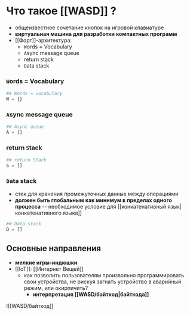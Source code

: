 # Что такое [[WASD]] ?

- общеизвестное сочетание кнопок на игровой клавиатуре
- **виртуальная машина для разработки компактных программ**
- [[Форт]]-архитектура:
	- `W`ords = Vocabulary
	- `A`sync message queue
	-  return `S`tack
	-  `D`ata stack

### `W`ords = Vocabulary
```py
## Words = vocabulary
W = {}
```
### `A`sync message queue
```py
## Async queue
A = []
```
### return `S`tack
```py
## return Stack
S = []
```
### `D`ata stack
- стек для хранения промежуточных данных между операциями
- **должен быть глобальным как минимум в пределах одного процесса** -- необходимое условие для [[конкатенативный язык|конкатенативного языка]]
```py
## Data stack
D = []
```

## Основные направления

- **мелкие игры-индюшки**
- [[IoT]]: [[Интернет Вещей]]
	- как позволить пользователям произвольно программировать свои устройства, не рискуя загнать устройство в аварийный режим, или окирпичить?
		- **интерпретация [[WASD/байткод|байткода]]**

![[WASD/байткод]]
